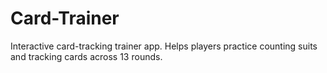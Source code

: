 # Card-Trainer
Interactive card-tracking trainer app. Helps players practice counting suits and tracking cards across 13 rounds. 
